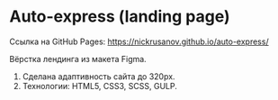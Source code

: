 # Auto-express (landing page)

Ссылка на GitHub Pages: https://nickrusanov.github.io/auto-express/

Вёрстка лендинга из макета Figma.

1. Сделана адаптивность сайта до 320px.
2. Технологии: HTML5, CSS3, SCSS, GULP.